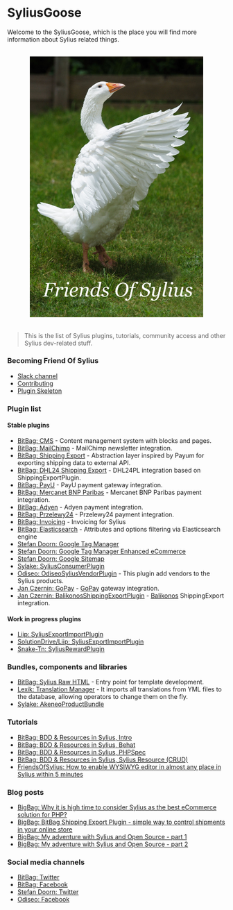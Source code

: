 # SyliusGoose
Welcome to the SyliusGoose, which is the place you will find more information about Sylius related things.

<p align="center">
  <br>
  <img width="400" src="./friends-of-sylius-logo.png" alt="Friends Of Sylius logo">
  <br>
  <br>
</p>

> This is the list of Sylius plugins, tutorials, community access and other Sylius dev-related stuff.

### Becoming Friend Of Sylius

- [Slack channel](http://sylius.org/slack)
- [Contributing](http://docs.sylius.org/en/latest/contributing/)
- [Plugin Skeleton](https://github.com/Sylius/PluginSkeleton)

### Plugin list

#### Stable plugins

- [BitBag: CMS](https://github.com/BitBagCommerce/SyliusCmsPlugin) - Content management system with blocks and pages.
- [BitBag: MailChimp](https://github.com/BitBagCommerce/SyliusMailChimpPlugin) - MailChimp newsletter integration.
- [BitBag: Shipping Export](https://github.com/BitBagCommerce/SyliusShippingExportPlugin) - Abstraction layer inspired by Payum for exporting shipping data to external API.
- [BitBag: DHL24 Shipping Export](https://github.com/BitBagCommerce/SyliusDHL24PlShippingExportPlugin) - DHL24PL integration based on ShippingExportPlugin.
- [BitBag: PayU](https://github.com/BitBagCommerce/SyliusPayUPlugin) - PayU payment gateway integration.
- [BitBag: Mercanet BNP Paribas](https://github.com/BitBagCommerce/SyliusMercanetBnpParibasPlugin) - Mercanet BNP Paribas payment integration.
- [BitBag: Adyen](https://github.com/BitBagCommerce/SyliusAdyenPlugin) - Adyen payment integration.
- [BitBag: Przelewy24](https://github.com/BitBagCommerce/SyliusPrzelewy24Plugin) - Przelewy24 payment integration.
- [BitBag: Invoicing](https://github.com/BitBagCommerce/SyliusInvoicingPlugin) - Invoicing for Sylius
- [BitBag: Elasticsearch](https://github.com/BitBagCommerce/SyliusElasticsearchPlugin) - Attributes and options filtering via Elasticsearch engine
- [Stefan Doorn: Google Tag Manager](https://github.com/stefandoorn/google-tag-manager-plugin)
- [Stefan Doorn: Google Tag Manager Enhanced eCommerce](https://github.com/stefandoorn/google-tag-manager-enhanced-ecommerce-plugin)
- [Stefan Doorn: Google Sitemap](https://github.com/stefandoorn/sitemap-plugin)
- [Sylake: SyliusConsumerPlugin](https://github.com/Sylake/SyliusConsumerPlugin)
- [Odiseo: OdiseoSyliusVendorPlugin](https://github.com/odiseoteam/SyliusVendorPlugin) - This plugin add vendors to the Sylius products.
- [Jan Czernin: GoPay](https://github.com/czende/gopay-plugin) - [GoPay](https://gopay.com/en/) gateway integration.
- [Jan Czernin: BalikonosShippingExportPlugin](https://github.com/czende/BalikonosShippingExportPlugin) - [Balikonos](https://balikonos.cz/) ShippingExport integration.

#### Work in progress plugins

- [Liip: SyliusExportImportPlugin](https://github.com/FriendsOfSylius/SyliusExchangeRatesPlugin)
- [SolutionDrive/Liip: SyliusExportImportPlugin](https://github.com/FriendsOfSylius/SyliusImportExportPlugin)
- [Snake-Tn: SyliusRewardPlugin](https://github.com/Snake-Tn/SyliusRewardPlugin)

### Bundles, components and libraries

- [BitBag: Sylius Raw HTML](https://github.com/BitBagCommerce/SyliusRawHtml) - Entry point for template development.
- [Lexik: Translation Manager](https://github.com/lexik/LexikTranslationBundle) - It imports all translations from YML files to the database, allowing operators to change them on the fly. 
- [Sylake: AkeneoProductBundle](https://github.com/Sylake/AkeneoProducerBundle)

### Tutorials

- [BitBag: BDD & Resources in Sylius, Intro](https://bitbag.shop/blog/post/working-with-bdd-and-resources-in-sylius-part-0-introduction)
- [BitBag: BDD & Resources in Sylius, Behat](https://bitbag.shop/blog/working-with-bdd-and-resources-in-sylius-part-1-Behat)
- [BitBag: BDD & Resources in Sylius, PHPSpec](https://bitbag.shop/blog/post/working-with-bdd-and-resources-in-sylius-part-2-phpspec)
- [BitBag: BDD & Resources in Sylius, Sylius Resource (CRUD)](https://bitbag.shop/blog/post/working-with-bdd-and-resources-in-sylius-part-3-resourcebundle)
- [FriendsOfSylius: How to enable WYSIWYG editor in almost any place in Sylius within 5 minutes](https://github.com/friendsofsylius/SyliusGoose/blob/master/StepByStep/WYSIWYG_EDITOR_IN_ANY_FORM.md)

### Blog posts

- [BigBag: Why it is high time to consider Sylius as the best eCommerce solution for PHP?](https://bitbag.pl/blog/post/why-it-is-high-time-to-consider-sylius-as-the-best-ecommerce-solution-for-php)
- [BigBag: BitBag Shipping Export Plugin - simple way to control shipments in your online store
](https://bitbag.shop/blog/post/bitbag-shipping-export-plugin-simple-way-to-control-shipments-in-your-online-store)
- [BigBag: My adventure with Sylius and Open Source - part 1
](https://bitbag.shop/blog/post/my-adventure-with-sylius-and-open-source-part-1)
- [BigBag: My adventure with Sylius and Open Source - part 2
](https://bitbag.shop/blog/post/my-adventure-with-sylius-and-open-source-part-2)

### Social media channels

- [BitBag: Twitter](https://twitter.com/BitBagCommerce)
- [BitBag: Facebook](https://www.facebook.com/bitbag/)
- [Stefan Doorn: Twitter](https://twitter.com/stefan_doorn)
- [Odiseo: Facebook](http://facebook.com/odiseoteam)
